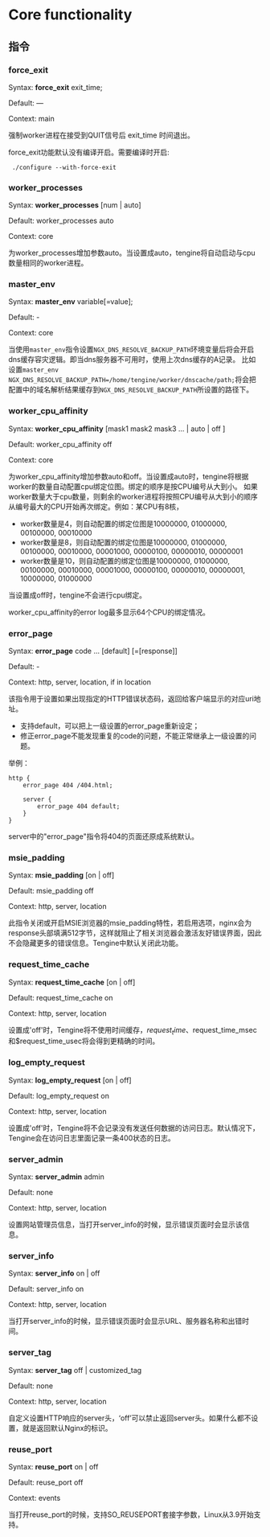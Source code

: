 # Core functionality

## 指令

### force_exit

Syntax: **force_exit** exit_time;

Default: —

Context: main

强制worker进程在接受到QUIT信号后 exit_time 时间退出。

force_exit功能默认没有编译开启。需要编译时开启:

```
 ./configure --with-force-exit
```


### worker_processes

Syntax: **worker_processes** [num | auto]

Default: worker_processes auto

Context: core

为worker_processes增加参数auto。当设置成auto，tengine将自动启动与cpu数量相同的worker进程。



### master_env

Syntax: **master_env** variable[=value];

Default: -

Context: core

当使用`master_env`指令设置`NGX_DNS_RESOLVE_BACKUP_PATH`环境变量后将会开启dns缓存容灾逻辑。即当dns服务器不可用时，使用上次dns缓存的A记录。
比如设置`master_env NGX_DNS_RESOLVE_BACKUP_PATH=/home/tengine/worker/dnscache/path;`将会把配置中的域名解析结果缓存到`NGX_DNS_RESOLVE_BACKUP_PATH`所设置的路径下。


### worker_cpu_affinity

Syntax: **worker_cpu_affinity** [mask1 mask2 mask3 ... | auto | off ]

Default: worker_cpu_affinity off

Context: core

为worker_cpu_affinity增加参数auto和off。当设置成auto时，tengine将根据worker的数量自动配置cpu绑定位图。绑定的顺序是按CPU编号从大到小。
如果worker数量大于cpu数量，则剩余的worker进程将按照CPU编号从大到小的顺序从编号最大的CPU开始再次绑定。例如：某CPU有8核，

*   worker数量是4，则自动配置的绑定位图是10000000, 01000000, 00100000, 00010000
*   worker数量是8，则自动配置的绑定位图是10000000, 01000000, 00100000, 00010000, 00001000, 00000100, 00000010, 00000001
*   worker数量是10，则自动配置的绑定位图是10000000, 01000000, 00100000, 00010000, 00001000, 00000100, 00000010, 00000001, 10000000, 01000000

当设置成off时，tengine不会进行cpu绑定。

worker_cpu_affinity的error log最多显示64个CPU的绑定情况。


### error_page

Syntax: **error_page** code ... [default] [=[response]]

Default: -

Context: http, server, location, if in location

该指令用于设置如果出现指定的HTTP错误状态码，返回给客户端显示的对应uri地址。

*   支持default，可以把上一级设置的error_page重新设定；
*   修正error_page不能发现重复的code的问题，不能正常继承上一级设置的问题。

举例：

```
http {
    error_page 404 /404.html;

    server {
        error_page 404 default;
    }
}
```

server中的"error_page"指令将404的页面还原成系统默认。


### msie_padding

Syntax: **msie_padding** [on | off]

Default: msie_padding off

Context: http, server, location

此指令关闭或开启MSIE浏览器的msie_padding特性，若启用选项，nginx会为response头部填满512字节，这样就阻止了相关浏览器会激活友好错误界面，因此不会隐藏更多的错误信息。Tengine中默认关闭此功能。


### request_time_cache

Syntax: **request_time_cache** [on | off]

Default: request_time_cache on

Context: http, server, location

设置成'off'时，Tengine将不使用时间缓存，$request_time、$request_time_msec和$request_time_usec将会得到更精确的时间。


### log_empty_request

Syntax: **log_empty_request** [on | off]

Default: log_empty_request on

Context: http, server, location

设置成'off'时，Tengine将不会记录没有发送任何数据的访问日志。默认情况下，Tengine会在访问日志里面记录一条400状态的日志。


### server_admin

Syntax: **server_admin** admin

Default: none

Context: http, server, location

设置网站管理员信息，当打开server_info的时候，显示错误页面时会显示该信息。


### server_info

Syntax: **server_info** on | off 

Default: server_info on

Context: http, server, location

当打开server_info的时候，显示错误页面时会显示URL、服务器名称和出错时间。


### server_tag

Syntax: **server_tag** off | customized_tag 

Default: none

Context: http, server, location

自定义设置HTTP响应的server头，‘off’可以禁止返回server头。如果什么都不设置，就是返回默认Nginx的标识。


### reuse_port

Syntax: **reuse_port** on |  off

Default: reuse_port off

Context: events

当打开reuse_port的时候，支持SO_REUSEPORT套接字参数，Linux从3.9开始支持。
